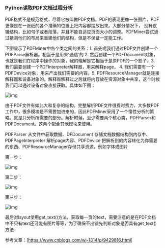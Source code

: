 ### Python读取PDF文档过程分析

PDF格式不是规范格式，尽管它被叫做PDF文档。PDF的表现更像一张图片，PDF更像是在一张纸的各个准确的位置上把内容都摆放出来。大部分情况下， 没有逻辑结构，比如句子或者段落，并且不能自适应页面大小的调整。PDFMiner尝试通过猜测他们的布局来重建他们的结构，但是不保证一定能工作。

下图显示了PDFMiner中各个类之间的关系：1. 首先呢我们通过PDF文件创建一个PDFParse解析器。相当于是用来'通信'的 2. 然后创建一个PDFDocument对象，也就是我们在程序中操作的对象，我的理解是它相当于是原PDF的一个影子。3. 我们需要创建一个PDFInterpreter解释器，用来解释page， 4. 我们需要有一个PDFDevice对象，用来产出我们需要的内容。5. PDFResourceManager就是连接解释器和设备对象的。解释器解释过之后就将内容放在资源对象中共享，这个时候我们可以通过设备对象直接获取。具体如下图：

![img](https://images2018.cnblogs.com/blog/1226410/201809/1226410-20180908194653103-1131895419.png)

由于PDF文件有如此大和复杂的结构，完整解析PDF文件很费时费力，大多数PDF工作中，很多模块是不需要加进来的，因此PDFMiner采用了一个惰性分析的策略。就是只分析所需要的部分。解析时候，至少需要两个核心类，PDFParser和PDFDocument。这两个配合其他模块来使用。

PDFParser     从文件中获取数据、DFDocument   存储文档数据结构到内存中、PDFPageInterpreter 解析page内容、PDFDevice    把解析到的内容转化为你需要的东西、PDFResourceManager存储共享资源，例如字体或图片

第一步：

![img](https://images2018.cnblogs.com/blog/1226410/201808/1226410-20180806154250549-1560801383.png)

第二步：

![img](https://images2018.cnblogs.com/blog/1226410/201808/1226410-20180806154852105-13055420.png)

第三步：

![img](https://images2018.cnblogs.com/blog/1226410/201808/1226410-20180806160352546-33401924.png)

最后对layout使用get_text()方法，获取每一页的text，需要注意的是在PDF文档中不只有text还可能有图片等等，为了确保不出错先判断对象是否具有get_text()方法

参考文章：[https://www.cnblogs.com/wj-1314/p/9429816.html]